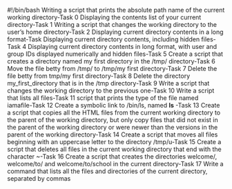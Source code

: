 #!/bin/bash
Writing a script that prints the absolute path name of the current working directory-Task 0
Displaying the contents list of your current directory-Task 1 
Writing a script that changes the working directory to the user’s home directory-Task 2
Displaying current directory contents in a long format-Task
Displaying current directory contents, including hidden files-Task 4
Displaying current directory contents in long format, with user and group IDs displayed numerically and hidden files-Task 5
Create a script that creates a directory named my first directory in the /tmp/ directory-Task 6
Move the file betty from /tmp/ to /tmp/my first directory-Task 7
Delete the file betty from tmp/my first directory-Task 8
Delete the directory my_first_directory that is in the /tmp directory-Task 9
Write a script that changes the working directory to the previous one-Task 10
Write a script that lists all files-Task 11
script that prints the type of the file named iamafile-Task 12
Create a symbolic link to /bin/ls, named __ls__ -Task 13
Create a script that copies all the HTML files from the current working directory to the parent of the working directory, but only copy files that did not exist in the parent of the working directory or were newer than the versions in the parent of the working directory-Task 14
Create a script that moves all files beginning with an uppercase letter to the directory /tmp/u-Task 15
Create a script that deletes all files in the current working directory that end with the character ~-Task 16
Create a script that creates the directories welcome/, welcome/to/ and welcome/to/school in the current directory-Task 17
Write a command that lists all the files and directories of the current directory, separated by commas
